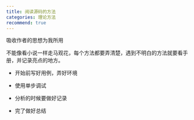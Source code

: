 ```yaml
---
title: 阅读源码的方法
categories: 理论方法
recommend: true
---
```


吸收作者的思想为我所用

不能像看小说一样走马观花，每个方法都要弄清楚，遇到不明白的方法就要看手册，并记录亮点的地方。

- 开始前写好用例，弄好环境

- 使用单步调试

- 分析的时候要做好记录

- 完了做好总结

  